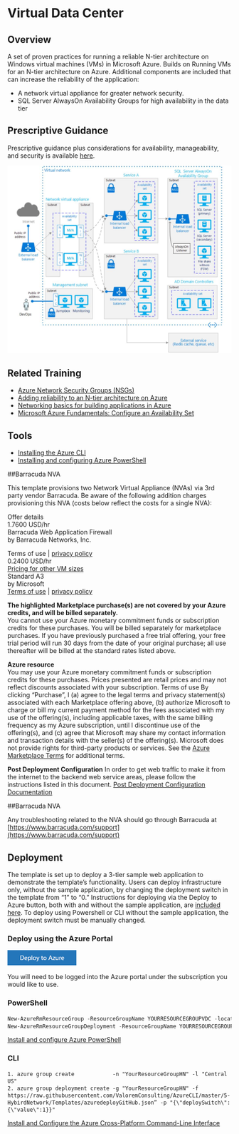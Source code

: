 # Virtual Data Center

## Overview
A set of proven practices for running a reliable N-tier architecture on Windows virtual machines (VMs) in Microsoft Azure. Builds on Running VMs for an N-tier architecture on Azure.   Additional components are included that can increase the reliability of the application:

* A network virtual appliance for greater network security.
* SQL Server AlwaysOn Availability Groups for high availability in the data tier

## Prescriptive Guidance
Prescriptive  guidance plus considerations for availability, manageability, and security is available [here](https://azure.microsoft.com/en-us/documentation/articles/guidance-hybrid-network-vpn/#troubleshooting).

 ![GitHub Logo](../images/virtualDatacenter.png)
 
## Related Training
 * [Azure Network Security Groups (NSGs)](https://azure.microsoft.com/en-us/documentation/articles/virtual-networks-nsg/)
 * [Adding reliability to an N-tier architecture on Azure](https://azure.microsoft.com/en-us/documentation/articles/guidance-compute-n-tier-vm/)
 * [Networking basics for building applications in Azure](https://azure.microsoft.com/en-us/documentation/videos/azurecon-2015-networking-basics-for-building-applications-in-azure/)
 * [Microsoft Azure Fundamentals:  Configure an Availability Set](https://azure.microsoft.com/en-us/documentation/articles/virtual-machines-windows-create-availability-set/)

## Tools
 * [Installing the Azure CLI](https://azure.microsoft.com/en-us/documentation/articles/xplat-cli-install/)
 * [Installing and configuring Azure PowerShell](https://azure.microsoft.com/en-us/documentation/articles/powershell-install-configure/)

##Barracuda NVA

This template provisions two Network Virtual Appliance (NVAs) via 3rd party vendor Barracuda.  Be aware of the following addition charges provisioning this NVA (costs below reflect the costs for a single NVA):

Offer details  
1.7600 USD/hr  
Barracuda Web Application Firewall  
by Barracuda Networks, Inc.

Terms of use | [privacy policy](https://www.barracuda.com/legal/privacy)  
0.2400 USD/hr  
[Pricing for other VM sizes](http://azure.microsoft.com/pricing/details/virtual-machines/#Linux)  
Standard A3  
by Microsoft  
[Terms of use](http://azure.microsoft.com/support/legal/) | [privacy policy](https://www.microsoft.com/privacystatement/en-us/OnlineServices/Default.aspx)

**The highlighted Marketplace purchase(s) are not covered by your Azure credits, and will be billed separately.**  
You cannot use your Azure monetary commitment funds or subscription credits for these purchases. You will be billed separately for marketplace purchases.
If you have previously purchased a free trial offering, your free trial period will run 30 days from the date of your original purchase; all use thereafter will be billed at the standard rates listed above.

**Azure resource**  
You may use your Azure monetary commitment funds or subscription credits for these purchases. Prices presented are retail prices and may not reflect discounts associated with your subscription.
Terms of use
By clicking “Purchase”, I (a) agree to the legal terms and privacy statement(s) associated with each Marketplace offering above, (b) authorize Microsoft to charge or bill my current payment method for the fees associated with my use of the offering(s), including applicable taxes, with the same billing frequency as my Azure subscription, until I discontinue use of the offering(s), and (c) agree that Microsoft may share my contact information and transaction details with the seller(s) of the offering(s). Microsoft does not provide rights for third-party products or services. See the [Azure Marketplace Terms](http://azure.microsoft.com/support/legal/marketplace-terms/) for additional terms.

**Post Deployment Configuration**
In order to get web traffic to make it from the internet to the backend web service areas, please follow the instructions listed in this document. [Post Deployment Configuration Documentation ](./BarracudaNVADocumentation.md)

##Barracuda NVA

Any troubleshooting related to the NVA should go through Barracuda at [https://www.barracuda.com/support](https://www.barracuda.com/support)

## Deployment

The template is set up to deploy a 3-tier sample web application to demonstrate the template’s functionality. Users can deploy infrastructure only, without the sample application, by changing the deployment switch in the template from “1” to “0.”  Instructions for deploying via the Deploy to Azure button, both with and without the sample application, are [included here](./DeployToAzure.md). To deploy using Powershell or CLI without the sample application, the deployment switch must be manually changed.

### Deploy using the Azure Portal
[![Deploy to Azure](../images/azurebtn.png)](https://valoremconsulting.github.io/AzureCLI/redirect.html)

You will need to be logged into the Azure portal under the subscription you would like to use.

### PowerShell
```PowerShell
New-AzureRmResourceGroup -ResourceGroupName YOURRESOURCEGROUPVDC -location "Central US"
New-AzureRmResourceGroupDeployment -ResourceGroupName YOURRESOURCEGROUPVDC –TemplateUri "https://clijsonpublic.blob.core.windows.net/HybridNetwork-stageartifacts/azuredeploy.json" –TemplateParameterUri "https://clijsonpublic.blob.core.windows.net/HybridNetwork-stageartifacts/azuredeploy.parameters.json"


```
[Install and configure Azure PowerShell](https://azure.microsoft.com/en-us/documentation/articles/powershell-install-configure/)

### CLI
```
1. azure group create            -n "YourResourceGroupHN" -l "Central US"
2. azure group deployment create -g "YourResourceGroupHN" -f https://raw.githubusercontent.com/ValoremConsulting/AzureCLI/master/5-HybirdNetwork/Templates/azuredeployGitHub.json” -p "{\"deploySwitch\":{\"value\":1}}"

```
[Install and Configure the Azure Cross-Platform Command-Line Interface](https://azure.microsoft.com/en-us/documentation/articles/xplat-cli-install/)

